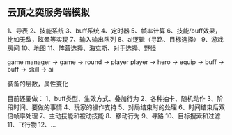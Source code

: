 ﻿## 云顶之奕服务端模拟

1、导表
2、技能系统
3、buff系统
4、定时器
5、帧率计算
6、技能/buff效果，比如无敌，眩晕等实现
7、输入输出队列
8、ai逻辑（寻路、目标选择）
9、游戏房间
10、地图
11、阵营选择、海克斯、对手选择、野怪

game manager -> game -> round -> player
                        player -> hero -> equip -> buff
                               -> buff
                               -> skill
                               -> ai 


装备的层数，属性变化

目前还要做：
       1、buff类型、生效方式、叠加行为
       2、各种抽卡、随机动作
       3、阶段时间、要做的事情
       4、玩家的操作支持
       5、对局结束时的处理
       6、时间结束后双倍帧率处理
       7、主动技能和被动技能
       8、移动行为
       9、寻路
       10、目标搜索和过滤
       11、飞行物
       12、...